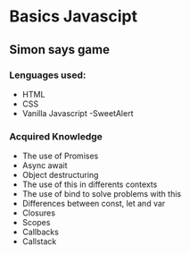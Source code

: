 # Basics Javascipt 

## Simon says game

### Lenguages used:
- HTML
- CSS
- Vanilla Javascript
 -SweetAlert

### Acquired Knowledge 
- The use of Promises 
- Async await
- Object destructuring
- The use of this in differents contexts 
- The use of bind to solve problems with this
- Differences between const, let and var
- Closures
- Scopes
- Callbacks 
- Callstack


